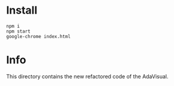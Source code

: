 # Install

```
npm i
npm start
google-chrome index.html
```

# Info

This directory contains the new refactored code of the AdaVisual.

